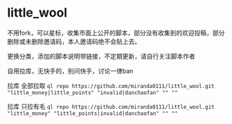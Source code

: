 # little_wool
不用fork，可以星标，收集市面上公开的脚本，部分没有收集到的欢迎投稿，部分删除或未删除邀请码，本人邀请码绝不会贴上去。


更换分类，添加的脚本说明带链接，不定期更新，请自行关注脚本作者


自用拉库，无快手的，别问快手，讨论一律ban


拉库 全部拉取
`ql repo https://github.com/miranda0111/little_wool.git "little_money|little_points" "invalid|danchaofan" "" ""`

拉库 只拉有毛
`ql repo https://github.com/miranda0111/little_wool.git "little_money" "little_points|invalid|danchaofan" "" ""`
